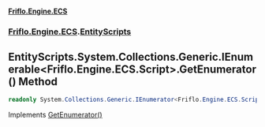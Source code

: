 #### [Friflo.Engine.ECS](index.md#'index')
### [Friflo.Engine.ECS](Friflo.Engine.ECS.md#'Friflo.Engine.ECS').[EntityScripts](EntityScripts.md#'Friflo.Engine.ECS.EntityScripts')

## EntityScripts.System.Collections.Generic.IEnumerable<Friflo.Engine.ECS.Script>.GetEnumerator() Method

```csharp
readonly System.Collections.Generic.IEnumerator<Friflo.Engine.ECS.Script> System.Collections.Generic.IEnumerable<Friflo.Engine.ECS.Script>.GetEnumerator();
```

Implements [GetEnumerator()](https://docs.microsoft.com/en-us/dotnet/api/System.Collections.Generic.IEnumerable-1.GetEnumerator#'System.Collections.Generic.IEnumerable`1.GetEnumerator')